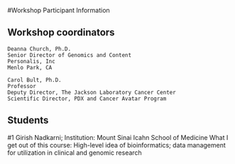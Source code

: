 #Workshop Participant Information

## Workshop coordinators

	Deanna Church, Ph.D.
	Senior Director of Genomics and Content
	Personalis, Inc
	Menlo Park, CA

	Carol Bult, Ph.D.
	Professor
	Deputy Director, The Jackson Laboratory Cancer Center
	Scientific Director, PDX and Cancer Avatar Program

## Students
#1 Girish Nadkarni; Institution: Mount Sinai Icahn School of Medicine What I get out of this course: High-level idea of bioinformatics; data management for utilization in clinical and genomic research 
